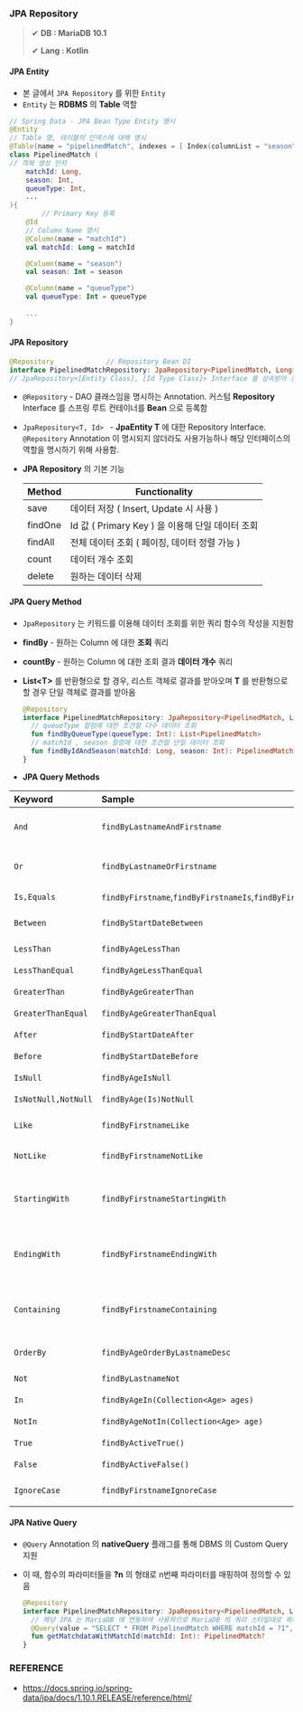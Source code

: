 ### JPA Repository

> ✔ **DB : MariaDB 10.1**
>
> ✔ **Lang : Kotlin**



#### JPA Entity

- 본 글에서 `JPA Repository` 를 위한 `Entity`
- `Entity` 는 **RDBMS** 의 **Table** 역할

~~~kotlin
// Spring Data - JPA Bean Type Entity 명시
@Entity				
// Table 명, 테이블의 인덱스에 대해 명시
@Table(name = "pipelinedMatch", indexes = [ Index(columnList = "season"), Index(columnList = "queueType") ])
class PipelinedMatch (
// 객체 생성 인자
    matchId: Long,
    season: Int,
    queueType: Int,
  	...
){
		// Primary Key 등록
    @Id
  	// Column Name 명시
    @Column(name = "matchId")
    val matchId: Long = matchId

    @Column(name = "season")
    val season: Int = season

    @Column(name = "queueType")
    val queueType: Int = queueType
  
  	...
}
~~~



#### JPA Repository

~~~kotlin
@Repository				// Repository Bean DI
interface PipelinedMatchRepository: JpaRepository<PipelinedMatch, Long>
// JpaRepository<[Entity Class], [Id Type Class]> Interface 를 상속받아 정의
~~~

- `@Repository` - DAO 클래스임을 명시하는 Annotation. 커스텀 **Repository** Interface 를 스프링 루트 컨테이너를 **Bean** 으로 등록함

- `JpaRepository<T, Id> ` - **JpaEntity T** 에 대한 Repository Interface. `@Repository` Annotation 이 명시되지 않더라도 사용가능하나 해당 인터페이스의 역할을 명시하기 위해 사용함.

- **JPA Repository** 의 기본 기능

  | **Method** | **Functionality**                                |
  | ---------- | ------------------------------------------------ |
  | save       | 데이터 저장 ( Insert, Update 시 사용 )           |
  | findOne    | Id 값 ( Primary Key ) 을 이용해 단일 데이터 조회 |
  | findAll    | 전체 데이터 조회 ( 페이징, 데이터 정렬 가능 )    |
  | count      | 데이터 개수 조회                                 |
  | delete     | 원하는 데이터 삭제                               |



#### JPA Query Method

- `JpaRepository` 는 키워드를 이용해 데이터 조회를 위한 쿼리 함수의 작성을 지원함

- **findBy** - 원하는 Column 에 대한 **조회** 쿼리

- **countBy** - 원하는 Column 에 대한 조회 결과 **데이터 개수** 쿼리

- **List\<T>** 를 반환형으로 할 경우, 리스트 객체로 결과를 받아오며 **T** 를 반환형으로 할 경우 단일 객체로 결과를 받아옴

  ~~~kotlin
  @Repository
  interface PipelinedMatchRepository: JpaRepository<PipelinedMatch, Long> {
    // queueType 컬럼에 대한 조건절 다수 데이터 조회
  	fun findByQueueType(queueType: Int): List<PipelinedMatch>
    // matchId , season 컬럼에 대한 조건절 단일 데이터 조회
    fun findByIdAndSeason(matchId: Long, season: Int): PipelinedMatch?
  }
  ~~~

- **JPA Query Methods**

| Keyword             | Sample                                                       | JPQL snippet                                                 |
| :------------------ | :----------------------------------------------------------- | :----------------------------------------------------------- |
| `And`               | `findByLastnameAndFirstname`                                 | `… where x.lastname = ?1 and x.firstname = ?2`               |
| `Or`                | `findByLastnameOrFirstname`                                  | `… where x.lastname = ?1 or x.firstname = ?2`                |
| `Is,Equals`         | `findByFirstname`,`findByFirstnameIs`,`findByFirstnameEquals` | `… where x.firstname = ?1`                                   |
| `Between`           | `findByStartDateBetween`                                     | `… where x.startDate between ?1 and ?2`                      |
| `LessThan`          | `findByAgeLessThan`                                          | `… where x.age < ?1`                                         |
| `LessThanEqual`     | `findByAgeLessThanEqual`                                     | `… where x.age ⇐ ?1`                                         |
| `GreaterThan`       | `findByAgeGreaterThan`                                       | `… where x.age > ?1`                                         |
| `GreaterThanEqual`  | `findByAgeGreaterThanEqual`                                  | `… where x.age >= ?1`                                        |
| `After`             | `findByStartDateAfter`                                       | `… where x.startDate > ?1`                                   |
| `Before`            | `findByStartDateBefore`                                      | `… where x.startDate < ?1`                                   |
| `IsNull`            | `findByAgeIsNull`                                            | `… where x.age is null`                                      |
| `IsNotNull,NotNull` | `findByAge(Is)NotNull`                                       | `… where x.age not null`                                     |
| `Like`              | `findByFirstnameLike`                                        | `… where x.firstname like ?1`                                |
| `NotLike`           | `findByFirstnameNotLike`                                     | `… where x.firstname not like ?1`                            |
| `StartingWith`      | `findByFirstnameStartingWith`                                | `… where x.firstname like ?1` (parameter bound with appended `%`) |
| `EndingWith`        | `findByFirstnameEndingWith`                                  | `… where x.firstname like ?1` (parameter bound with prepended `%`) |
| `Containing`        | `findByFirstnameContaining`                                  | `… where x.firstname like ?1` (parameter bound wrapped in `%`) |
| `OrderBy`           | `findByAgeOrderByLastnameDesc`                               | `… where x.age = ?1 order by x.lastname desc`                |
| `Not`               | `findByLastnameNot`                                          | `… where x.lastname <> ?1`                                   |
| `In`                | `findByAgeIn(Collection<Age> ages)`                          | `… where x.age in ?1`                                        |
| `NotIn`             | `findByAgeNotIn(Collection<Age> age)`                        | `… where x.age not in ?1`                                    |
| `True`              | `findByActiveTrue()`                                         | `… where x.active = true`                                    |
| `False`             | `findByActiveFalse()`                                        | `… where x.active = false`                                   |
| `IgnoreCase`        | `findByFirstnameIgnoreCase`                                  | `… where UPPER(x.firstame) = UPPER(?1)`                      |



#### JPA Native Query

- `@Query` Annotation 의 **nativeQuery** 플래그를 통해 DBMS 의 Custom Query 지원

- 이 때, 함수의 파라미터들을 **?n** 의 형태로 n번째 파라미터를 매핑하여 정의할 수 있음

  ~~~kotlin
  @Repository
  interface PipelinedMatchRepository: JpaRepository<PipelinedMatch, Long> {
    // 해당 JPA 는 MariaDB 에 연동하여 사용하므로 MariaDB 의 쿼리 스타일대로 쿼리를 작성할 수 있음
    @Query(value = "SELECT * FROM PipelinedMatch WHERE matchId = ?1", nativeQuery = true)
  	fun getMatchdataWithMatchId(matchId: Int): PipelinedMatch?
  }
  ~~~



### REFERENCE

- https://docs.spring.io/spring-data/jpa/docs/1.10.1.RELEASE/reference/html/

